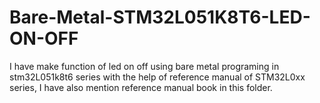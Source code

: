 # Bare-Metal-STM32L051K8T6-LED-ON-OFF
I have make function of led on off using bare metal programing in stm32L051k8t6 series with the help of reference manual of STM32L0xx series, I have also mention reference manual book in this folder.
